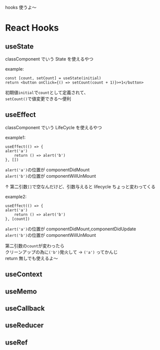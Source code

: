 hooks 使うよ～

# React Hooks

## useState

classComponent でいう State を使えるやつ

example:

```
const [count, setCount] = useState(initial)
return <button onClick={() => setCount(count + 1)}>+1</button>
```

初期値`initial`で`count`として定義されて、  
`setCount()`で値変更できる～便利

## useEffect

classComponent でいう LifeCycle を使えるやつ

example1:

```
useEffect(() => {
alert('a')
    return () => alert('b')
}, [])
```

`alert('a')`の位置が componentDidMount  
`alert('b')`の位置が componentWillUnMount

↑ 第二引数`[]`で空なんだけど、引数与えると lifecycle ちょっと変わってくる

example2:

```
useEffect(() => {
alert('a')
    return () => alert('b')
}, [count])
```

`alert('a')`の位置が componentDidMount,componentDidUpdate  
`alert('b')`の位置が componentWillUnMount

第二引数の`count`が変わったら  
クリーンアップの為に`('b')`発火して -> `('a')` ってかんじ  
return 無しでも使えるよ～

## useContext

## useMemo

## useCallback

## useReducer

## useRef

